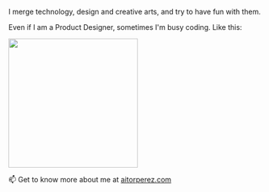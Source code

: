 I merge technology, design and creative arts, and try to have fun with them.

Even if I am a Product Designer, sometimes I'm busy coding. Like this:

<img src=https://media.giphy.com/media/lJNoBCvQYp7nq/giphy.gif height=256 />

📫 Get to know more about me at [aitorperez.com](https://aitorperez.com)





<!---
pbaitor/pbaitor is a ✨ special ✨ repository because its `README.md` (this file) appears on your GitHub profile.
You can click the Preview link to take a look at your changes.
--->
